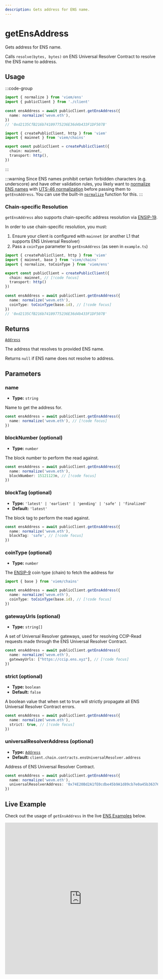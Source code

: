```yaml
---
description: Gets address for ENS name.
---
```


# getEnsAddress

Gets address for ENS name.

Calls `resolve(bytes, bytes)` on ENS Universal Resolver Contract to resolve the ENS name to address.

## Usage

:::code-group

```ts [example.ts]
import { normalize } from 'viem/ens'
import { publicClient } from './client'
 
const ensAddress = await publicClient.getEnsAddress({
  name: normalize('wevm.eth'),
})
// '0xd2135CfB216b74109775236E36d4b433F1DF507B'
```

```ts [client.ts]
import { createPublicClient, http } from 'viem'
import { mainnet } from 'viem/chains'

export const publicClient = createPublicClient({
  chain: mainnet,
  transport: http(),
})
```

:::

:::warning
Since ENS names prohibit certain forbidden characters (e.g. underscore) and have other validation rules, you likely want to [normalize ENS names](https://docs.ens.domains/contract-api-reference/name-processing#normalising-names) with [UTS-46 normalization](https://unicode.org/reports/tr46) before passing them to `getEnsAddress`. You can use the built-in [`normalize`](/docs/ens/utilities/normalize) function for this.
:::

### Chain-specific Resolution

`getEnsAddress` also supports chain-specific address resolution via [ENSIP-19](https://docs.ens.domains/ensip/19/).

In order to use chain-specific resolution, you must:
1. Ensure your client is configured with `mainnet` (or another L1 that supports ENS Universal Resolver)
2. Pass a `coinType` parameter to `getEnsAddress` (as seen in `example.ts`)

```ts 
import { createPublicClient, http } from 'viem'
import { mainnet, base } from 'viem/chains'
import { normalize, toCoinType } from 'viem/ens'

export const publicClient = createPublicClient({
  chain: mainnet, // [!code focus]
  transport: http()
})
 
const ensAddress = await publicClient.getEnsAddress({
  name: normalize('wevm.eth'),
  coinType: toCoinType(base.id), // [!code focus]
})
// '0xd2135CfB216b74109775236E36d4b433F1DF507B'
```

## Returns

[`Address`](/docs/glossary/types#address)

The address that resolves to provided ENS name.

Returns `null` if ENS name does not resolve to address.

## Parameters

### name

- **Type:** `string`

Name to get the address for.

```ts
const ensAddress = await publicClient.getEnsAddress({
  name: normalize('wevm.eth'), // [!code focus]
})
```

### blockNumber (optional)

- **Type:** `number`

The block number to perform the read against.

```ts
const ensAddress = await publicClient.getEnsAddress({
  name: normalize('wevm.eth'),
  blockNumber: 15121123n, // [!code focus]
})
```

### blockTag (optional)

- **Type:** `'latest' | 'earliest' | 'pending' | 'safe' | 'finalized'`
- **Default:** `'latest'`

The block tag to perform the read against.

```ts
const ensAddress = await publicClient.getEnsAddress({
  name: normalize('wevm.eth'),
  blockTag: 'safe', // [!code focus]
})
```

### coinType (optional)

- **Type:** `number`

The [ENSIP-9](https://docs.ens.domains/ens-improvement-proposals/ensip-9-multichain-address-resolution) coin type (chain) to fetch the address for

```ts
import { base } from 'viem/chains'

const ensAddress = await publicClient.getEnsAddress({
  name: normalize('wevm.eth'), 
  coinType: toCoinType(base.id), // [!code focus]
})
```

### gatewayUrls (optional)

- **Type:** `string[]`

A set of Universal Resolver gateways, used for resolving CCIP-Read requests made through the ENS Universal Resolver Contract.

```ts
const ensAddress = await publicClient.getEnsAddress({
  name: normalize('wevm.eth'), 
  gatewayUrls: ["https://ccip.ens.xyz"], // [!code focus]
})
```

### strict (optional)

- **Type:** `boolean`
- **Default:** `false`

A boolean value that when set to true will strictly propagate all ENS Universal Resolver Contract errors.

```ts
const ensAddress = await publicClient.getEnsAddress({
  name: normalize('wevm.eth'), 
  strict: true, // [!code focus]
})
```

### universalResolverAddress (optional)

- **Type:** [`Address`](/docs/glossary/types#address)
- **Default:** `client.chain.contracts.ensUniversalResolver.address`

Address of ENS Universal Resolver Contract.

```ts
const ensAddress = await publicClient.getEnsAddress({
  name: normalize('wevm.eth'),
  universalResolverAddress: '0x74E20Bd2A1fE0cdbe45b9A1d89cb7e0a45b36376', // [!code focus]
})
```

## Live Example

Check out the usage of `getEnsAddress` in the live [ENS Examples](https://stackblitz.com/github/wevm/viem/tree/main/examples/ens) below.

<iframe frameBorder="0" width="100%" height="500px" src="https://stackblitz.com/github/wevm/viem/tree/main/examples/ens?embed=1&file=index.ts&hideNavigation=1&hideDevTools=true&terminalHeight=0&ctl=1"></iframe>
